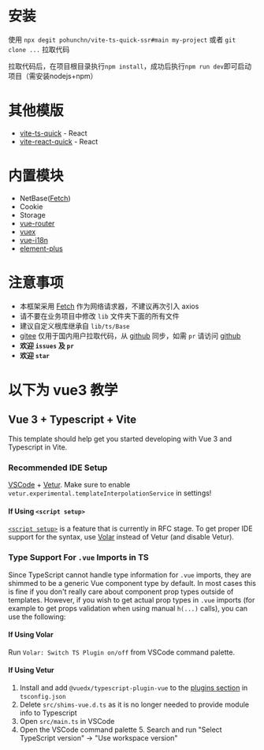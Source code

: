 # 安装

使用 `npx degit pohunchn/vite-ts-quick-ssr#main my-project` 或者 `git clone ...` 拉取代码

拉取代码后，在项目根目录执行`npm install`，成功后执行`npm run dev`即可启动项目（需安装nodejs+npm）

# 其他模版
- [vite-ts-quick](https://gitee.com/phcs/vite-ts-quick) - React
- [vite-react-quick](https://gitee.com/phcs/vite-react-quick) - React

# 内置模块
* NetBase([Fetch](https://developer.mozilla.org/zh-CN/docs/Web/API/Fetch_API/Using_Fetch))
* Cookie
* Storage
* [vue-router](https://next.router.vuejs.org/zh/)
* [vuex](https://next.vuex.vuejs.org/zh/)
* [vue-i18n](https://vue-i18n.intlify.dev/)
* [element-plus](https://element-plus.gitee.io/#/zh-CN/component/installation)

# 注意事项
* 本框架采用 [Fetch](https://developer.mozilla.org/zh-CN/docs/Web/API/Fetch_API/Using_Fetch) 作为网络请求器，不建议再次引入 axios
* 请不要在业务项目中修改 `lib` 文件夹下面的所有文件
* 建议自定义根库继承自 `lib/ts/Base`
* [gitee](https://gitee.com/phcs/vite-ts-quick-ssr) 仅用于国内用户拉取代码，从 [github](https://github.com/pohunchn/vite-ts-quick-ssr) 同步，如需 `pr` 请访问 [github](https://github.com/pohunchn/vite-ts-quick-ssr)
* **欢迎 `issues` 及 `pr`**
* **欢迎 `star`**

# 以下为 vue3 教学

## Vue 3 + Typescript + Vite

This template should help get you started developing with Vue 3 and Typescript in Vite.

### Recommended IDE Setup

[VSCode](https://code.visualstudio.com/) + [Vetur](https://marketplace.visualstudio.com/items?itemName=octref.vetur). Make sure to enable `vetur.experimental.templateInterpolationService` in settings!

#### If Using `<script setup>`

[`<script setup>`](https://github.com/vuejs/rfcs/pull/227) is a feature that is currently in RFC stage. To get proper IDE support for the syntax, use [Volar](https://marketplace.visualstudio.com/items?itemName=johnsoncodehk.volar) instead of Vetur (and disable Vetur).

### Type Support For `.vue` Imports in TS

Since TypeScript cannot handle type information for `.vue` imports, they are shimmed to be a generic Vue component type by default. In most cases this is fine if you don't really care about component prop types outside of templates. However, if you wish to get actual prop types in `.vue` imports (for example to get props validation when using manual `h(...)` calls), you can use the following:

#### If Using Volar

Run `Volar: Switch TS Plugin on/off` from VSCode command palette.

#### If Using Vetur

1. Install and add `@vuedx/typescript-plugin-vue` to the [plugins section](https://www.typescriptlang.org/tsconfig#plugins) in `tsconfig.json`
2. Delete `src/shims-vue.d.ts` as it is no longer needed to provide module info to Typescript
3. Open `src/main.ts` in VSCode
4. Open the VSCode command palette 5. Search and run "Select TypeScript version" -> "Use workspace version"

